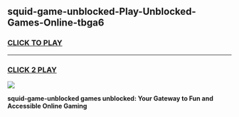 
## squid-game-unblocked-Play-Unblocked-Games-Online-tbga6
<h3>
<a href="https://premium76.site?title=squid-game-unblocked&ref=25A">CLICK TO PLAY</a></h3>
<hr>

<h3>
<a href="https://premium76.site?title=squid-game-unblocked&ref=25A">CLICK 2 PLAY</a>
  
</h3>

<a href="https://premium76.site?title=squid-game-unblocked&ref=25A"><img src="https://clearcache.store/games.png"></a>


**squid-game-unblocked games unblocked: Your Gateway to Fun and Accessible Online Gaming**
